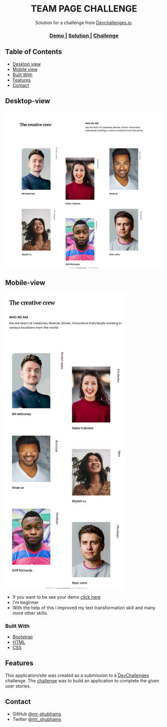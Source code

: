 <!-- Please update value in the {}  -->

<h1 align="center">TEAM PAGE CHALLENGE</h1>

<div align="center">
   Solution for a challenge from  <a href="http://devchallenges.io" target="_blank">Devchallenges.io</a>.
</div>

<div align="center">
  <h3>
    <a href="https://https://mr-shubhams.github.io/team_page_challenge/team_page_challenge.html">
      Demo
    </a>
    <span> | </span>
    <a href="https://https://github.com/mr-shubhams/team_page_challenge">
      Solution
    </a>
    <span> | </span>
    <a href="https://devchallenges.io/challenges/hhmesazsqgKXrTkYkt0U">
      Challenge
    </a>
  </h3>
</div>

<!-- TABLE OF CONTENTS -->

## Table of Contents

- [Desktop view](#desktop-view)
- [Mobile view](#mobile-view)
- [Built With](#built-with)
- [Features](#features)
- [Contact](#contact)

<!-- OVERVIEW -->

## Desktop-view

![screenshot](./assets/img/d.png)

## Mobile-view

![screenshot](./assets/img/m.png)

- If you want to be see your demo <a href="https://https://github.com/mr-shubhams/team_page_challenge">click here</a>
- I'm beginner
- With the help of this i improved my text transformation skill and many more other skills.


### Built With

<!-- This section should list any major frameworks that you built your project using. Here are a few examples.-->

- [Bootstrap](https://bootstrap.com/)
- [HTML](https://html.com/)
- [CSS](https://css.com/)

## Features

<!-- List the features of your application or follow the template. Don't share the figma file here :) -->

This application/site was created as a submission to a [DevChallenges](https://devchallenges.io/challenges) challenge. The [challenge](https://devchallenges.io/challenges/wBunSb7FPrIepJZAg0sY) was to build an application to complete the given user stories.



## Contact

- GitHub [@mr-shubhams](https://github.com/mr-shubhams)
- Twitter [@mr_shubhams](https://twitter.com/mr_shubhams)
